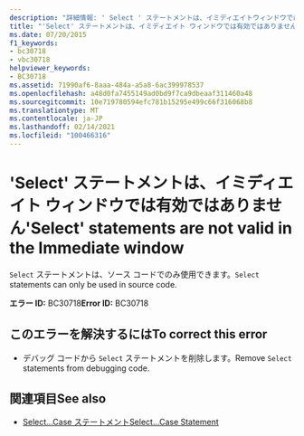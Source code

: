 ```yaml
---
description: "詳細情報: ' Select ' ステートメントは、イミディエイトウィンドウでは有効ではありません"
title: "'Select' ステートメントは、イミディエイト ウィンドウでは有効ではありません"
ms.date: 07/20/2015
f1_keywords:
- bc30718
- vbc30718
helpviewer_keywords:
- BC30718
ms.assetid: 71990af6-8aaa-484a-a5a8-6ac399978537
ms.openlocfilehash: a48d0fa7455149ad0bd9f7ca9dbeaaf311460a48
ms.sourcegitcommit: 10e719780594efc781b15295e499c66f316068b8
ms.translationtype: MT
ms.contentlocale: ja-JP
ms.lasthandoff: 02/14/2021
ms.locfileid: "100466316"
---
```

# <a name="select-statements-are-not-valid-in-the-immediate-window"></a><span data-ttu-id="a838d-103">'Select' ステートメントは、イミディエイト ウィンドウでは有効ではありません</span><span class="sxs-lookup"><span data-stu-id="a838d-103">'Select' statements are not valid in the Immediate window</span></span>

<span data-ttu-id="a838d-104">`Select` ステートメントは、ソース コードでのみ使用できます。</span><span class="sxs-lookup"><span data-stu-id="a838d-104">`Select` statements can only be used in source code.</span></span>  
  
 <span data-ttu-id="a838d-105">**エラー ID:** BC30718</span><span class="sxs-lookup"><span data-stu-id="a838d-105">**Error ID:** BC30718</span></span>  
  
## <a name="to-correct-this-error"></a><span data-ttu-id="a838d-106">このエラーを解決するには</span><span class="sxs-lookup"><span data-stu-id="a838d-106">To correct this error</span></span>  
  
- <span data-ttu-id="a838d-107">デバッグ コードから `Select` ステートメントを削除します。</span><span class="sxs-lookup"><span data-stu-id="a838d-107">Remove `Select` statements from debugging code.</span></span>  
  
## <a name="see-also"></a><span data-ttu-id="a838d-108">関連項目</span><span class="sxs-lookup"><span data-stu-id="a838d-108">See also</span></span>

- [<span data-ttu-id="a838d-109">Select...Case ステートメント</span><span class="sxs-lookup"><span data-stu-id="a838d-109">Select...Case Statement</span></span>](../language-reference/statements/select-case-statement.md)
